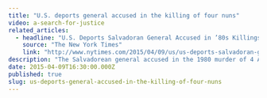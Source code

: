 ```yaml
---
title: "U.S. deports general accused in the killing of four nuns"
video: a-search-for-justice
related_articles:
  - headline: "U.S. Deports Salvadoran General Accused in ’80s Killings"
    source: "The New York Times"
    link: "http://www.nytimes.com/2015/04/09/us/us-deports-salvadoran-general-accused-in-80s-killings.html?mabReward=A5&action=click&pgtype=Homepage&region=CColumn&module=Recommendation&src=rechp&WT.nav=RecEngine&_r=0"
description: "The Salvadorean general accused in the 1980 murder of 4 American nuns has been deported after a long legal battle. This is how we got to this point. "
date: 2015-04-09T16:30:00.000Z
published: true
slug: us-deports-general-accused-in-the-killing-of-four-nuns
---
```


